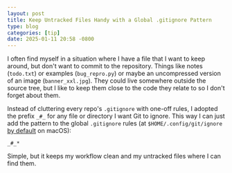 ```yaml
---
layout: post
title: Keep Untracked Files Handy with a Global .gitignore Pattern
type: blog
categories: [tip]
date: 2025-01-11 20:58 -0800
---
```


I often find myself in a situation where I have a file that I want to keep around, but don't want to commit to the repository. Things like notes (`todo.txt`) or examples (`bug_repro.py`) or maybe an uncompressed version of an image (`banner_xxl.jpg`). They could live somewhere outside the source tree, but I like to keep them close to the code they relate to so I don't forget about them.

Instead of cluttering every repo's `.gitignore` with one-off rules, I adopted the prefix `_#_` for any file or directory I want Git to ignore. This way I can just add the pattern to the global `.gitignore` rules (at `$HOME/.config/git/ignore` [by default](https://git-scm.com/docs/gitignore#_pattern_format) on macOS):

```gitignore
_#_*
```

Simple, but it keeps my workflow clean and my untracked files where I can find them.